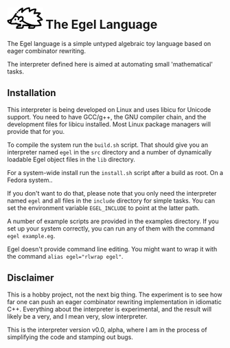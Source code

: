 <img src="contrib/assets/egel-logo.svg" height="50px"/>  The Egel Language
=================

The Egel language is a simple untyped algebraic toy language based on 
eager combinator rewriting.

The interpreter defined here is aimed at automating small 'mathematical'
tasks.

Installation
------------

This interpreter is being developed on Linux and uses libicu for 
Unicode support. You need to have GCC/g++, the GNU compiler chain,
and the development files for libicu
installed. Most Linux package managers will provide that for you.

To compile the system run the `build.sh` script.
That should give you an interpreter named `egel` in the `src` directory
and a number of dynamically loadable Egel object files in the
`lib` directory.

For a system-wide install run the `install.sh` script after a build
as root. On a Fedora system..

If you don't want to do that, please note that you only need the interpreter
named `egel` and all files in the `include` directory for simple tasks.
You can set the environment variable `EGEL_INCLUDE` to point 
at the latter path.

A number of example scripts are provided in the examples directory.
If you set up your system correctly, you can run any of them
with the command `egel example.eg`.

Egel doesn't provide command line editing. You might
want to wrap it with the command `alias egel="rlwrap egel"`.

Disclaimer
----------

This is a hobby project, not the next big thing. The experiment is to
see how far one can push an eager combinator rewriting implementation in
idiomatic C++. Everything about the interpreter is experimental,
and the result will likely be a very, and I mean very, slow interpreter.

This is the interpreter version v0.0, alpha, where I am in the process
of simplifying the code and stamping out bugs.
